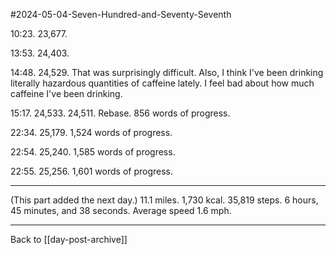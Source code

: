#2024-05-04-Seven-Hundred-and-Seventy-Seventh

10:23.  23,677.

13:53.  24,403. 

14:48.  24,529.  That was surprisingly difficult.  Also, I think I've been drinking literally hazardous quantities of caffeine lately.  I feel bad about how much caffeine I've been drinking.

15:17.  24,533.  24,511.  Rebase.  856 words of progress.

22:34.  25,179.  1,524 words of progress.

22:54.  25,240.  1,585 words of progress.

22:55.  25,256.  1,601 words of progress.

---
(This part added the next day.)  11.1 miles.  1,730 kcal.  35,819 steps.  6 hours, 45 minutes, and 38 seconds.  Average speed 1.6 mph.

---
Back to [[day-post-archive]]